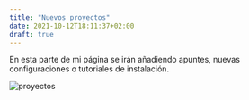 ```yaml
---
title: "Nuevos proyectos"
date: 2021-10-12T18:11:37+02:00
draft: true
---
```


En esta parte de mi página se irán añadiendo apuntes, nuevas configuraciones o tutoriales de instalación.

![proyectos](/images/proyectos/nproyectos.gif/)

